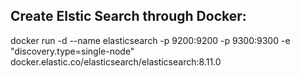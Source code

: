 ## Create Elstic Search through Docker: 
docker run -d --name elasticsearch -p 9200:9200 -p 9300:9300 -e "discovery.type=single-node" docker.elastic.co/elasticsearch/elasticsearch:8.11.0
